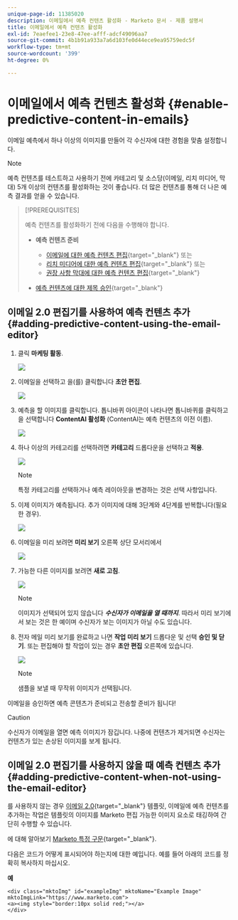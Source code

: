 ```yaml
---
unique-page-id: 11385020
description: 이메일에서 예측 컨텐츠 활성화 - Marketo 문서 - 제품 설명서
title: 이메일에서 예측 컨텐츠 활성화
exl-id: 7eaefee1-23e8-47ee-afff-adcf49096aa7
source-git-commit: 4b1b91a933a7a6d103fe0d44ece9ea95759edc5f
workflow-type: tm+mt
source-wordcount: '399'
ht-degree: 0%

---
```


# 이메일에서 예측 컨텐츠 활성화 {#enable-predictive-content-in-emails}

이메일 예측에서 하나 이상의 이미지를 만들어 각 수신자에 대한 경험을 맞춤 설정합니다.

>[!NOTE]
>
>예측 컨텐츠를 테스트하고 사용하기 전에 카테고리 및 소스당(이메일, 리치 미디어, 막대) 5개 이상의 컨텐츠를 활성화하는 것이 좋습니다. 더 많은 컨텐츠를 통해 더 나은 예측 결과를 얻을 수 있습니다.

>[!PREREQUISITES]
>
>예측 컨텐츠를 활성화하기 전에 다음을 수행해야 합니다.
>
>* **예측 컨텐츠 준비**
   >
   >   * [이메일에 대한 예측 컨텐츠 편집](/help/marketo/product-docs/predictive-content/working-with-predictive-content/edit-predictive-content-for-emails.md){target=&quot;_blank&quot;} 또는
   >   * [리치 미디어에 대한 예측 컨텐츠 편집](/help/marketo/product-docs/predictive-content/working-with-predictive-content/edit-predictive-content-for-rich-media.md){target=&quot;_blank&quot;} 또는
   >   * [권장 사항 막대에 대한 예측 컨텐츠 편집](/help/marketo/product-docs/predictive-content/working-with-predictive-content/edit-predictive-content-for-the-recommendation-bar.md){target=&quot;_blank&quot;}
>
>* [예측 컨텐츠에 대한 제목 승인](/help/marketo/product-docs/predictive-content/working-with-all-content/approve-a-title-for-predictive-content.md){target=&quot;_blank&quot;}


## 이메일 2.0 편집기를 사용하여 예측 컨텐츠 추가 {#adding-predictive-content-using-the-email-editor}

1. 클릭 **마케팅 활동**.

   ![](assets/one.png)

1. 이메일을 선택하고 을(를) 클릭합니다 **초안 편집**.

   ![](assets/two.png)

1. 예측을 할 이미지를 클릭합니다. 톱니바퀴 아이콘이 나타나면 톱니바퀴를 클릭하고 을 선택합니다 **ContentAI 활성화** (ContentAI는 예측 컨텐츠의 이전 이름).

   ![](assets/three.png)

1. 하나 이상의 카테고리를 선택하려면 **카테고리** 드롭다운을 선택하고 **적용**.

   ![](assets/four.png)

   >[!NOTE]
   >
   >특정 카테고리를 선택하거나 예측 레이아웃을 변경하는 것은 선택 사항입니다.

1. 이제 이미지가 예측됩니다. 추가 이미지에 대해 3단계와 4단계를 반복합니다(필요한 경우).

   ![](assets/five.png)

1. 이메일을 미리 보려면 **미리 보기** 오른쪽 상단 모서리에서

   ![](assets/six.png)

1. 가능한 다른 이미지를 보려면 **새로 고침**.

   ![](assets/seven.png)

   >[!NOTE]
   >
   >이미지가 선택되어 있지 않습니다 **_수신자가 이메일을 열 때까지_**. 따라서 미리 보기에서 보는 것은 한 예이며 수신자가 보는 이미지가 아닐 수도 있습니다.

1. 전자 메일 미리 보기를 완료하고 나면 **작업 미리 보기** 드롭다운 및 선택 **승인 및 닫기**. 또는 편집해야 할 작업이 있는 경우 **초안 편집** 오른쪽에 있습니다.

   ![](assets/eight.png)

   >[!NOTE]
   >
   >샘플을 보낼 때 무작위 이미지가 선택됩니다.

이메일을 승인하면 예측 콘텐츠가 준비되고 전송할 준비가 됩니다!

>[!CAUTION]
>
>수신자가 이메일을 열면 예측 이미지가 잠깁니다. 나중에 컨텐츠가 제거되면 수신자는 컨텐츠가 있는 손상된 이미지를 보게 됩니다.

## 이메일 2.0 편집기를 사용하지 않을 때 예측 컨텐츠 추가 {#adding-predictive-content-when-not-using-the-email-editor}

를 사용하지 않는 경우 [이메일 2.0](/help/marketo/product-docs/email-marketing/general/email-editor-2/email-editor-v2-0-overview.md){target=&quot;_blank&quot;} 템플릿, 이메일에 예측 컨텐츠를 추가하는 작업은 템플릿의 이미지를 Marketo 편집 가능한 이미지 요소로 태깅하여 간단히 수행할 수 있습니다.

에 대해 알아보기 [Marketo 특정 구문](/help/marketo/product-docs/email-marketing/general/email-editor-2/email-template-syntax.md#elements){target=&quot;_blank&quot;}.

다음은 코드가 어떻게 표시되어야 하는지에 대한 예입니다. 예를 들어 아래의 코드를 정확히 복사하지 마십시오.

**예**

```example
<div class="mktoImg" id="exampleImg" mktoName="Example Image" mktoImgLink="https://www.marketo.com">  
<a><img style="border:10px solid red;"></a>  
</div>
```
